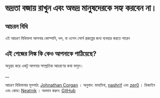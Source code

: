 # ভদ্রতা বজায় রাখুন এবং অভদ্র মানুষদেরকে সহ্য করবেন না।

## আচরন বিধি

এই আচরণ বিধিমালা আপনার কোম্পানি, দল, বা ওপেন সোর্স প্রকল্পের জন্য ব্যবহার করতে পারেন

## এই পেজের লিঙ্ক কি কেও আপনাকে পাঠিয়েছে?

অনুগ্রহ করে একটু আপনার সাম্প্রতিক আচরণের কথা ভাবুন।

__

আচরণ বিধিমালার মূলপাঠ: [Johnathan Corgan](https://keybase.io/jcorgan) । অনুবাদ: ফাহমিনা, [nashrif](https://www.behance.net/islamnashrif) এবং [zer0](https://zer0.omg.lol) । ডিজাইন এবং কোড:‌‍‍‌‌ [Neatnik](https://neatnik.net/) । অবদান করুন: [GitHub](https://github.com/neatnik/asshole.fyi)